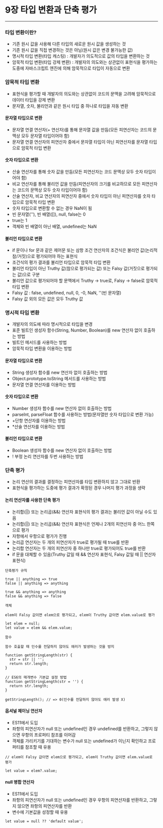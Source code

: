 # 9장 타입 변환과 단축 평가

---

### 타입 변환이란?

* 기존 원시 값을 사용해 다른 타입의 새로운 원시 값을 생성하는 것
* 기존 원시 값을 직접 변경하는 것은 아님(원시 값은 변경 불가능한 값)
* 명시적 타입 변환(타입 캐스팅) : 개발자가 의도적으로 값의 타입을 변환하는 것
* 암묵적 타입 변환(타입 강제 변환) : 개발자의 의도와는 상관없이 표현식을 평가하는 도중에 자바스크립트 엔진에 의해 암묵적으로 타입이 자동으로 변환

### 암묵적 타입 변환

* 표현식을 평가할 때 개발자의 의도와는 상관없이 코드의 문맥을 고려해 암묵적으로 데이터 타입을 강제 변환
* 문자열, 숫자, 불리언과 같은 원시 타입 중 하나로 타입을 자동 변환

#### 문자열 타입으로 변환

* 문자열 연결 연산자(+ 연산자)를 통해 문자열 값을 만듬(모든 피연산자는 코드의 문맥상 모두 문자열 타입이어야 함)
* 문자열 연결 연산자의 피연산자 중에서 문자열 타입이 아닌 피연산자를 문자열 타입으로 암묵적 타입 변환

#### 숫자 타입으로 변환

* 산술 연산자를 통해 숫자 값을 만듬(모든 피연산자는 코드 문맥상 모두 숫자 타입이어야 함)
* 비교 연산자를 통해 불리언 값을 만듬(피연산자의 크기를 비교하므로 모든 피연산자는 코드의 문맥상 모두 숫자 타입이어야 함)
* 산술 연산자, 비교 연산자의 피연산자 중에서 숫자 타입이 아닌 피연산자를 숫자 타입으로 암묵적 타입 변환
* 숫자 타입으로 변환할 수 없는 경우 NaN이 됨
* 빈 문자열(''), 빈 배열([]), null, false는 0
* true는 1
* 객체와 빈 배열이 아닌 배열, undefined는 NaN

#### 불리언 타입으로 변환

* if 문이나 for 문과 같은 제어문 또는 삼항 조건 연산자의 조건식은 불리언 값(논리적 참/거짓)으로 평가되어야 하는 표현식
* 조건식의 평가 결과를 불리언 타입으로 암묵적 타입 변환
* 불리언 타입이 아닌 Truthy 값(참으로 평가되는 값) 또는 Falsy 값(거짓으로 평가되는 값)으로 구분
* 불리언 값으로 평가되어야 할 문맥에서 Truthy → true로, Falsy → false로 암묵적 타입 변환
* Falsy 값 : false, undefined, null, 0, -0, NaN, ''(빈 문자열)
* Falsy 값 외의 모든 값은 모두 Truthy 값

### 명시적 타입 변환

* 개발자의 의도에 따라 명시적으로 타입을 변경
* 표준 빌트인 생성자 함수(String, Number, Boolean)를 new 연산자 없이 호출하는 방법
* 빌트인 메서드를 사용하는 방법
* 암묵적 타입 변환을 이용하는 방법

#### 문자열 타입으로 변환

* String 생성자 함수를 new 연산자 없이 호출하는 방법
* Object.prototype.toString 메서드를 사용하는 방법
* 문자열 연결 연산자를 이용하는 방법

#### 숫자 타입으로 변환

* Number 생성자 함수를 new 연산자 없이 호출하는 방법
* parseInt, parseFloat 함수를 사용하는 방법(문자열만 숫자 타입으로 변환 가능)
* +단항 연산자를 이용하는 방법
* *산술 연산자를 이용하는 방법

#### 불리언 타입으로 변환

* Boolean 생성자 함수를 new 연산자 없이 호출하는 방법
* ! 부정 논리 연산자를 두번 사용하는 방법

### 단축 평가

* 논리 연산의 결과를 결정하는 피연산자를 타입 변환하지 않고 그대로 반환
* 표현식을 평가하는 도중에 평가 결과가 확정된 경우 나머지 평가 과정을 생략

#### 논리 연산자를 사용한 단축 평가

* 논리합(||) 또는 논리곱(&&) 연산자 표현식의 평가 결과는 불리언 값이 아닐 수도 있음
* 논리합(||) 또는 논리곱(&&) 연산자 표현식은 언제나 2개의 피연산자 중 어느 한쪽으로 평가
* 자항에서 우항으로 평가가 진행
* 논리곱 연산자는 두 개의 피연산자가 true로 평가될 때 true를 반환
* 논리합 연산자는 두 개의 피연산자 중 하나만 true로 평가되어도 true를 반환
* if 문을 대체할 수 있음(Truthy 값일 때 && 연산자 표현식, Falsy  값일 때 || 연산자 표현식)

```
단축평가 규칙

true || anything => true
false || anything => anything

true && anything => anything
false && anything => false
```

```
객체

elem이 Falsy 값이면 elem으로 평가되고, elem이 Truthy 값이면 elem.value로 평가

let elem = null;
let value = elem && elem.value;
```

```
함수

함수 호출할 때 인수를 전달하지 않아도 에러가 발생하는 것을 방지

function getStringLength(str) {
  str = str || '';
  return str.length;
}

// ES6의 매개변수 기본값 설정 방법
function getStringLength(str = '') {
  return str.length;
}

getStringLength(); // => 0(인수를 전달하지 않아도 에러 발생 X)
```

#### 옵셔널 체이닝 연산자

* ES11에서 도입
* 좌항의 피연산자가 null 또는 undefined인 경우 undefined를 반환하고, 그렇지 않으면 우항의 프로퍼티 참조를 이어감
* 객체를 가리키기를 기대하는 변수가 null 또는 undefined가 이닌지 확인하고 프로퍼티를 참조할 때 유용

```
// elem이 Falsy 값이면 elem으로 평가되고, elem이 Truthy 값이면 elem.value로 평가

let value = elem?.value;
```

#### null 병합 연산자

* ES11에서 도입
* 좌항의 피연산자가 null 또는 undefined인 경우 우항의 피연산자를 반환하고, 그렇지 않으면 좌항의 피연산자를 반환
* 변수에 기본값을 성정할 때 유용

```
let value = null ?? 'default value';
```